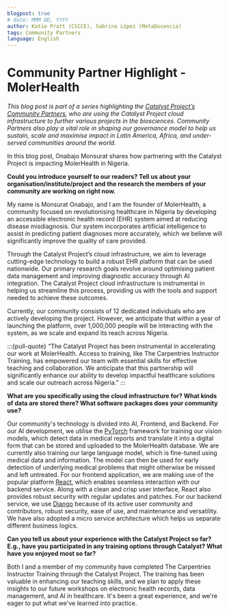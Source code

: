 ```yaml
---
blogpost: true
# date: MMM DD, YYYY
author: Katie Pratt (CSCCE), Sabrina López (MetaDocencia)
tags: Community Partners
language: English
---
```



# Community Partner Highlight - MolerHealth

*This blog post is part of a series highlighting the [Catalyst Project’s Community Partners](../current-community-partners.md), who are using the Catalyst Project cloud infrastructure to further various projects in the biosciences. Community Partners also play a vital role in shaping our governance model to help us sustain, scale and maximise impact in Latin America, Africa, and under-served communities around the world.*

In this blog post, Onabajo Monsurat shares how partnering with the Catalyst Project is impacting MolerHealth in Nigeria.

**Could you introduce yourself to our readers? Tell us about your organisation/institute/project and the research the members of your community are working on right now.**

My name is Monsurat Onabajo, and I am the founder of MolerHealth, a community focused on revolutionising healthcare in Nigeria by developing an accessible electronic health record (EHR) system aimed at reducing disease misdiagnosis. Our system incorporates artificial intelligence to assist in predicting patient diagnoses more accurately, which we believe will significantly improve the quality of care provided.

Through the Catalyst Project’s cloud infrastructure, we aim to leverage cutting-edge technology to build a robust EHR platform that can be used nationwide. Our primary research goals revolve around optimising patient data management and improving diagnostic accuracy through AI integration. The Catalyst Project cloud infrastructure is instrumental in helping us streamline this process, providing us with the tools and support needed to achieve these outcomes.

Currently, our community consists of 12 dedicated individuals who are actively developing the project. However, we anticipate that within a year of launching the platform, over 1,000,000 people will be interacting with the system, as we scale and expand its reach across Nigeria.

:::{pull-quote}
“The Catalyst Project has been instrumental in accelerating our work at MolerHealth. Access to training, like The Carpentries Instructor Training, has empowered our team with essential skills for effective teaching and collaboration. We anticipate that this partnership will significantly enhance our ability to develop impactful healthcare solutions and scale our outreach across Nigeria.”
:::

**What are you specifically using the cloud infrastructure for? What kinds of data are stored there? What software packages does your community use?**

Our community's technology is divided into AI, Frontend, and Backend. For our AI development, we utilise the [PyTorch](https://pytorch.org/) framework for training our vision models, which detect data in medical reports and translate it into a digital form that can be stored and uploaded to the MolerHealth database. We are currently also training our large language model, which is fine-tuned using medical data and information. The model can then be used for early detection of underlying medical problems that might otherwise be missed and left untreated. For our frontend application, we are making use of the popular platform [React](https://react.dev/), which enables seamless interaction with our backend service. Along with a clean and crisp user interface, React also provides robust security with regular updates and patches. For our backend service, we use [Django](https://www.djangoproject.com/) because of its active user community and contributors, robust security, ease of use, and maintenance and versatility. We have also adopted a micro service architecture which helps us separate different business logics.

**Can you tell us about your experience with the Catalyst Project so far? E.g., have you participated in any training options through Catalyst? What have you enjoyed most so far?**

Both I and a member of my community have completed The Carpentries Instructor Training through the Catalyst Project. The training has been valuable in enhancing our teaching skills, and we plan to apply these insights to our future workshops on electronic health records, data management, and AI in healthcare. It's been a great experience, and we're eager to put what we've learned into practice.
